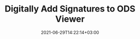 ---
############################# Static ############################
layout: "auto-gen"
date: 2021-06-29T14:22:14+03:00
draft: false
product_tag: total
platform_tag: net

############################# Head ############################
head_title: "Add Digital Signatures to ODS File Viewer in C#, VB.NET"
head_description: "Digitally add signatures to an OpenDocument Spreadsheet file (ODS) and 100+ other file formats in C# .NET. View the signed file in HTML using Conholdate.Total for .NET APIs."

############################# Header ############################
title: "Digitally Add Signatures to ODS Viewer"
description: "Digitally sign and verify signatures in an OpenDocument Spreadsheet file (ODS) within your C#, ASP.NET, VB.NET & Xamarin applications. Implement Barcode, Text, Image, Metadata, QR Code, Form Field and stamp signatures in multiple forms by setting up customized text, font style, colors and adjusting advanced e-signatures properties in the document."
bg_image: "https://cms.admin.containerize.com/templates/aspose/App_Themes/V3/images/bg/header1.png"
bg_overlay: false
button:
    enable: true
    icon: "fas fa-arrow-down"
    label: "Download Free Trial"
    link: "https://downloads.groupdocs.com/total"

############################# SubMenu ############################
submenu:
    enable: false

    left:
        img_alt: "GroupDocs.Total for .NET"
        image: "https://cms.admin.containerize.com/templates/groupdocs/images/product-logos/90x90-noborder/groupdocs-total-net.png"
        product: "GroupDocs.Total"
        platform: ".NET"

    middle:
        button:

            # button loop
            - link: "https://apireference.groupdocs.com"
              text: "API Reference"

            # button loop
            - link: "https://github.com/groupdocs-total"
              text: "Code Examples"

            # button loop
            - link: "https://products.groupdocs.app/total"
              text: "Live Demos"

            # button loop
            - link: "https://purchase.groupdocs.com/buy"
              text: "Pricing"

    right:
        link_download: "https://downloads.groupdocs.com"
        link_learn: "https://docs.groupdocs.com/total/net/"
        link_buy: "https://purchase.groupdocs.com"

############################# About ############################
about:
    enable: false
    title: "About GroupDocs.Total for .NET"
    content: |
        GroupDocs.Total for .NET is a suite of document manipulation APIs to perform powerful documents manipulation & automation features within your desktop solutions and web apps without requiring any other commercial application. It enables developers to add the functionalities (view, edit, annotate, convert, compare, e-sign, assemble, search, parse, merge, redact and classify) within PDF, Microsoft Office Word, Excel, PowerPoint, OneNote, Visio, Outlook, HTML, images, graphics, diagrams and 90+ other popular document formats.

        GroupDocs.Total APIs are well supported on all major operating systems and platforms including .NET Framework, .NET Standard, .NET Core, Mono and Xamarin.

############################# Steps ############################
steps:
    enable: true
    title_left: "C# Code to Digitally Sign a ODS File"
    content_left: |
        [Conholdate.Total for .NET](https://products.conholdate.com/total/net/) supports signing an OpenDocument Spreadsheet file (ODS) with digital signatures using a few lines of C# .NET code.

        *   Instantiate **Signature** with input document
        *   Instantiate **DigitalSignOptions** object with certificate details
        *   Call **Sign** method of **Signature** class and pass **DigitalSignOptions** to it
        *   Set options to view signed document as HTML
        
    title_right: "System Requirements"
    content_right: |
        The following piece of code requires `GroupDocs.Signature` & `GroupDocs.Viewer` namespaces. You can get the respective files from the [downloads](https://downloads.conholdate.com/total/net) or fetch the whole package from [NuGet](https://www.nuget.org/packages/Conholdate.Total/).

        Sign your digtial documents with Barcode, Text, Image, Metadata, QR Code, Form Field and stamp signatures on operating systems such as Windows, Linux or macOS while using platforms such as Windows Azure, Mono and Xamarin.
        
    code: |
        ```cs
        // Add digital e-signatures to ODS file using GroupDocs.Signature API
        // Instantiate Signature with input ODS document
        using (Signature signature = new Signature("input.ods"))
          {
            // initialize digital option with certificate file path
            DigitalSignOptions options = new DigitalSignOptions("certificate.pfx")
            {
              // certifiate password
              Password = "1234567890",

              // digital certificate details
              Reason = "Sign",
              Contact = "JohnSmith",
              Location = "Office1",

              // image appearance as digital certificate on document pages
              ImageFilePath = "sample.jpg",

              // Set signature size and alignmnet details
              AllPages = true,
              Width = 80,
              Height = 60,
              VerticalAlignment = VerticalAlignment.Bottom,
              HorizontalAlignment = HorizontalAlignment.Right,
              Margin = new Padding() {  Bottom = 10, Right = 10},
            };

          // Sign document to file
          signature.Sign("output.ods", options);

          // Set options to view signed document as HTML
          HtmlViewOptions viewOptions = HtmlViewOptions.forEmbeddedResources("output{0}.html");
          try (Viewer viewer = new Viewer("output.ods")) {
          viewer.view(viewOptions);
          }
        ```
        
############################# Demos ############################
demos:
    enable: false
    title: "Free Document Automation Apps"
    content: |
        Offline [GroupDocs.Total Apps](https://products.groupdocs.app/total) to view, convert, annotate, compare, sign, assemble, parse, classify, redact and search documents.  
        The live demo has the following benefits
        
############################# About Formats ############################
about_formats:
    enable: true
    format:
        # format loop
        - icon: "far fa-file-excel-o"
          title: " About ODS File Format"
          content: |
            Files with .ods extension stand for OpenDocument Spreadsheet Document format that are editable by user. Data is stored inside ODF file into rows and columns. It is XML-based format and is one of the several subtypes in the Open Document Formats (ODF) family. The format is specified as part of the ODF 1.2 specifications published and maintained by OASIS. A number of applications on Windows as well as other operating systems can open ODS files for editing and manipulation including Microsoft Excel, NeoOffice and LibreOffice. ODS files can also be converted into other spreadsheet formats as well like XLS, XLSX and others by different applications.

          link: "https://docs.fileformat.com/spreadsheet/ods/"
    
############################# More Formats ############################
more_formats:
    enable: true
    title: "Insert Electronic Signatures to Other Document Format Viewers"
    format: 
        # format loop
        - name: "Add eSignatures to PDF"
          link: "https://products.conholdate.com/total/net/signature/pdf/"
          description: "Adobe Portable Document Format"

        # format loop
        - name: "Add eSignatures to Word"
          link: "https://products.conholdate.com/total/net/signature/word/"
          description: "Microsoft Word Document"

        # format loop
        - name: "Add eSignatures to Excel"
          link: "https://products.conholdate.com/total/net/signature/excel/"
          description: "Microsoft Excel Worksheet"

        # format loop
        - name: "Add eSignatures to Image"
          link: "https://products.conholdate.com/total/net/signature/image/"
          description: "Image Files"

        # format loop
        - name: "Add eSignatures to Visio"
          link: "https://products.conholdate.com/total/net/signature/visio/"
          description: "Microsoft Visio Drawing"

        # format loop
        - name: "Add eSignatures to Project"
          link: "https://products.conholdate.com/total/net/signature/project/"
          description: "Microsoft Project Document"

        # format loop
        - name: "Add eSignatures to Email"
          link: "https://products.conholdate.com/total/net/signature/email/"
          description: "Email Files"

        # format loop
        - name: "Add eSignatures to Web"
          link: "https://products.conholdate.com/total/net/signature/web/"
          description: "Web Files"

        # format loop
        - name: "Add eSignatures to One"
          link: "https://products.conholdate.com/total/net/signature/one/"
          description: "Microsoft OneNote"

        # format loop
        - name: "Add eSignatures to DOC"
          link: "https://products.conholdate.com/total/net/signature/doc/"
          description: "Microsoft Word 97-2003 Document"

        # format loop
        - name: "Add eSignatures to DOCX"
          link: "https://products.conholdate.com/total/net/signature/docx/"
          description: "Microsoft Word Document"

        # format loop
        - name: "Add eSignatures to DOT"
          link: "https://products.conholdate.com/total/net/signature/dot/"
          description: "Microsoft Word 97-2003 Template"

        # format loop
        - name: "Add eSignatures to DOTX"
          link: "https://products.conholdate.com/total/net/signature/dotx/"
          description: "Microsoft Word Template"

        # format loop
        - name: "Add eSignatures to RTF"
          link: "https://products.conholdate.com/total/net/signature/rtf/"
          description: "Rich Text Document"

        # format loop
        - name: "Add eSignatures to TXT"
          link: "https://products.conholdate.com/total/net/signature/txt/"
          description: "Plain Text Document"

        # format loop
        - name: "Add eSignatures to XLS"
          link: "https://products.conholdate.com/total/net/signature/xls/"
          description: "Microsoft Excel 95-2003 Workbook Worksheet"

        # format loop
        - name: "Add eSignatures to XLSX"
          link: "https://products.conholdate.com/total/net/signature/xlsx/"
          description: "Microsoft Excel Worksheet"

        # format loop
        - name: "Add eSignatures to XLT"
          link: "https://products.conholdate.com/total/net/signature/xlt/"
          description: "Microsoft Excel 97-2003 Worksheet Template"

        # format loop
        - name: "Add eSignatures to XLTX"
          link: "https://products.conholdate.com/total/net/signature/xltx/"
          description: "Excel Open XML Spreadsheet Template"

        # format loop
        - name: "Add eSignatures to CSV"
          link: "https://products.conholdate.com/total/net/signature/csv/"
          description: "Comma Separated Values File"

        # format loop
        - name: "Add eSignatures to PPT"
          link: "https://products.conholdate.com/total/net/signature/ppt/"
          description: "Microsoft PowerPoint 97-2003 Presentation"

        # format loop
        - name: "Add eSignatures to PPTX"
          link: "https://products.conholdate.com/total/net/signature/pptx/"
          description: "Microsoft PowerPoint Presentation"

        # format loop
        - name: "Add eSignatures to PPS"
          link: "https://products.conholdate.com/total/net/signature/pps/"
          description: "Microsoft PowerPoint 97-2003 Slide Show"

        # format loop
        - name: "Add eSignatures to PPSX"
          link: "https://products.conholdate.com/total/net/signature/ppsx/"
          description: "Microsoft PowerPoint Slide Show"

        # format loop
        - name: "Add eSignatures to POT"
          link: "https://products.conholdate.com/total/net/signature/pot/"
          description: "Microsoft PowerPoint Template"
        
        # format loop
        - name: "Add eSignatures to POTX"
          link: "https://products.conholdate.com/total/net/signature/potx/"
          description: "Microsoft PowerPoint Presentation"

        # format loop
        - name: "Add eSignatures to BMP"
          link: "https://products.conholdate.com/total/net/signature/bmp/"
          description: "Bitmap Picture"

        # format loop
        - name: "Add eSignatures to GIF"
          link: "https://products.conholdate.com/total/net/signature/gif/"
          description: "Graphics Interchange Format"

        # format loop
        - name: "Add eSignatures to JPEG"
          link: "https://products.conholdate.com/total/net/signature/jpeg/"
          description: "Joint Photographic Experts Group"

        # format loop
        - name: "Add eSignatures to PNG"
          link: "https://products.conholdate.com/total/net/signature/png/"
          description: "Portable Network Graphics"

        # format loop
        - name: "Add eSignatures to TIFF"
          link: "https://products.conholdate.com/total/net/signature/tiff/"
          description: "Tagged Image File Format"

        # format loop
        - name: "Add eSignatures to VSD"
          link: "https://products.conholdate.com/total/net/signature/vsd/"
          description: "Microsoft Visio 2003-2010 Drawing"

        # format loop
        - name: "Add eSignatures to VDX"
          link: "https://products.conholdate.com/total/net/signature/vdx/"
          description: "Microsoft Visio 2003-2010 XML Drawing"

        # format loop
        - name: "Add eSignatures to VSS"
          link: "https://products.conholdate.com/total/net/signature/vss/"
          description: "Microsoft Visio 2003-2010 Stencil"

        # format loop
        - name: "Add eSignatures to VSSX"
          link: "https://products.conholdate.com/total/net/signature/vssx/"
          description: "Microsoft Visio Stencil"

        # format loop
        - name: "Add eSignatures to VSDX"
          link: "https://products.conholdate.com/total/net/signature/vsdx/"
          description: "Microsoft Visio Drawing"
        
        # format loop
        - name: "Add eSignatures to MPP"
          link: "https://products.conholdate.com/total/net/signature/mpp/"
          description: "Microsoft Project Document"

        # format loop
        - name: "Add eSignatures to MPT"
          link: "https://products.conholdate.com/total/net/signature/mpt/"
          description: "Microsoft Project Template"

        # format loop
        - name: "Add eSignatures to MPX"
          link: "https://products.conholdate.com/total/net/signature/mpx/"
          description: "Microsoft Project Exchange File"

        # format loop
        - name: "Add eSignatures to MSG"
          link: "https://products.conholdate.com/total/net/signature/msg/"
          description: "Microsoft Outlook E-mail Message"

        # format loop
        - name: "Add eSignatures to EML"
          link: "https://products.conholdate.com/total/net/signature/eml/"
          description: "E-mail Message"

        # format loop
        - name: "Add eSignatures to EMLX"
          link: "https://products.conholdate.com/total/net/signature/emlx/"
          description: "Apple Mail E-mail File"

        # format loop
        - name: "Add eSignatures to PST"
          link: "https://products.conholdate.com/total/net/signature/pst/"
          description: "Microsoft Outlook Personal Storage Table"

        # format loop
        - name: "Add eSignatures to OST"
          link: "https://products.conholdate.com/total/net/signature/ost/"
          description: "Microsoft Outlook Offline Storage Table"

        # format loop
        - name: "Add eSignatures to HTML"
          link: "https://products.conholdate.com/total/net/signature/html/"
          description: "HyperText Markup Language"
        
        # format loop
        - name: "Add eSignatures to MHTML"
          link: "https://products.conholdate.com/total/net/signature/mhtml/"
          description: "Mime HTML"

        # format loop
        - name: "Add eSignatures to WMF"
          link: "https://products.conholdate.com/total/net/signature/wmf/"
          description: "Windows Metafile"

        # format loop
        - name: "Add eSignatures to EMF"
          link: "https://products.conholdate.com/total/net/signature/emf/"
          description: "Windows Enhanced Metafile"

        # format loop
        - name: "Add eSignatures to ZIP"
          link: "https://products.conholdate.com/total/net/signature/zip/"
          description: "Archive file format"

        # format loop
        - name: "Add eSignatures to RAR"
          link: "https://products.conholdate.com/total/net/signature/rar/"
          description: "WinRAR Compressed Archive"

        # format loop
        - name: "Add eSignatures to EPUB"
          link: "https://products.conholdate.com/total/net/signature/epub/"
          description: "Digital E-Book File Format"

        # format loop
        - name: "Add eSignatures to MOBI"
          link: "https://products.conholdate.com/total/net/signature/mobi/"
          description: "Mobipocket e-book format"

        # format loop
        - name: "Add eSignatures to DjVu"
          link: "https://products.conholdate.com/total/net/signature/djvu/"
          description: "Deja Vu"

        # format loop
        - name: "Add eSignatures to XML"
          link: "https://products.conholdate.com/total/net/signature/xml/"
          description: "Text XML document"

        # format loop
        - name: "Add eSignatures to PCL"
          link: "https://products.conholdate.com/total/net/signature/pcl/"
          description: "Printer Command Language"
        
        # format loop
        - name: "Add eSignatures to PSD"
          link: "https://products.conholdate.com/total/net/signature/psd/"
          description: "Adobe Photoshop Document"

        # format loop
        - name: "Add eSignatures to DWG"
          link: "https://products.conholdate.com/total/net/signature/dwg/"
          description: "Autodesk Design Data Formats"

        # format loop
        - name: "Add eSignatures to DWF"
          link: "https://products.conholdate.com/total/net/signature/dwf/"
          description: "Autodesk Design Web Format"

        # format loop
        - name: "Add eSignatures to DGN"
          link: "https://products.conholdate.com/total/net/signature/dgn/"
          description: "MicroStation Design File"

        # format loop
        - name: "Add eSignatures to DWT"
          link: "https://products.conholdate.com/total/net/signature/dwt/"
          description: "AutoCAD Drawing Template"

############################# Back to top ###############################
back_to_top:
  enable: true
---